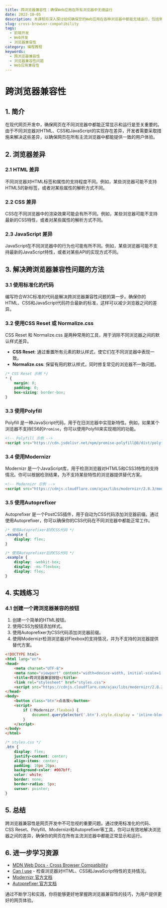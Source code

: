 ```yaml
---
title: 跨浏览器兼容性：确保Web应用在所有浏览器中无缝运行
date: 2023-10-05
description: 本课程将深入探讨如何确保您的Web应用在各种浏览器中都能无缝运行，包括常见的兼容性问题及其解决方案。
slug: cross-browser-compatibility
tags:
  - 前端开发
  - Web开发
  - 浏览器兼容性
category: 编程教程
keywords:
  - 跨浏览器兼容性
  - 浏览器兼容性问题
  - Web应用兼容性
---
```


# 跨浏览器兼容性

## 1. 简介

在现代网页开发中，确保网页在不同浏览器中都能正常显示和运行是至关重要的。由于不同浏览器对HTML、CSS和JavaScript的实现存在差异，开发者需要采取措施来解决这些差异，以确保网页在所有主流浏览器中都能提供一致的用户体验。

## 2. 浏览器差异

### 2.1 HTML 差异
不同浏览器对HTML标签和属性的支持程度不同。例如，某些浏览器可能不支持HTML5的新标签，或者对某些属性的解析方式不同。

### 2.2 CSS 差异
CSS在不同浏览器中的渲染效果可能会有所不同。例如，某些浏览器可能不支持最新的CSS特性，或者对某些属性的解析方式不同。

### 2.3 JavaScript 差异
JavaScript在不同浏览器中的行为也可能有所不同。例如，某些浏览器可能不支持最新的JavaScript特性，或者对某些API的实现方式不同。

## 3. 解决跨浏览器兼容性问题的方法

### 3.1 使用标准化的代码
编写符合W3C标准的代码是解决跨浏览器兼容性问题的第一步。确保你的HTML、CSS和JavaScript代码符合最新的标准，这样可以减少浏览器之间的差异。

### 3.2 使用CSS Reset 或 Normalize.css
CSS Reset 和 Normalize.css 是两种常用的工具，用于消除不同浏览器之间的默认样式差异。

- **CSS Reset**: 通过重置所有元素的默认样式，使它们在不同浏览器中表现一致。
- **Normalize.css**: 保留有用的默认样式，同时修复常见的浏览器不一致问题。

```css
/* CSS Reset 示例 */
* {
    margin: 0;
    padding: 0;
    box-sizing: border-box;
}
```

### 3.3 使用Polyfill
Polyfill 是一种JavaScript代码，用于在旧浏览器中实现新特性。例如，如果某个浏览器不支持ES6的`Promise`，你可以使用Polyfill来实现相同的功能。

```html
<!-- Polyfill 示例 -->
<script src="https://cdn.jsdelivr.net/npm/promise-polyfill@8/dist/polyfill.min.js"></script>
```

### 3.4 使用Modernizr
Modernizr 是一个JavaScript库，用于检测浏览器对HTML5和CSS3特性的支持情况。你可以根据检测结果，为不支持某些特性的浏览器提供替代方案。

```html
<!-- Modernizr 示例 -->
<script src="https://cdnjs.cloudflare.com/ajax/libs/modernizr/2.8.3/modernizr.min.js"></script>
```

### 3.5 使用Autoprefixer
Autoprefixer 是一个PostCSS插件，用于自动为CSS代码添加浏览器前缀。通过使用Autoprefixer，你可以确保你的CSS代码在不同浏览器中都能正常工作。

```css
/* 使用Autoprefixer前的CSS代码 */
.example {
    display: flex;
}

/* 使用Autoprefixer后的CSS代码 */
.example {
    display: -webkit-box;
    display: -ms-flexbox;
    display: flex;
}
```

## 4. 实践练习

### 4.1 创建一个跨浏览器兼容的按钮

1. 创建一个简单的HTML按钮。
2. 使用CSS为按钮添加样式。
3. 使用Autoprefixer为CSS代码添加浏览器前缀。
4. 使用Modernizr检测浏览器对Flexbox的支持情况，并为不支持的浏览器提供替代方案。

```html
<!DOCTYPE html>
<html lang="en">
<head>
    <meta charset="UTF-8">
    <meta name="viewport" content="width=device-width, initial-scale=1.0">
    <title>跨浏览器兼容按钮</title>
    <link rel="stylesheet" href="styles.css">
    <script src="https://cdnjs.cloudflare.com/ajax/libs/modernizr/2.8.3/modernizr.min.js"></script>
</head>
<body>
    <button class="btn">点击我</button>
    <script>
        if (!Modernizr.flexbox) {
            document.querySelector('.btn').style.display = 'inline-block';
        }
    </script>
</body>
</html>
```

```css
/* styles.css */
.btn {
    display: flex;
    justify-content: center;
    align-items: center;
    padding: 10px 20px;
    background-color: #007bff;
    color: white;
    border: none;
    border-radius: 5px;
    cursor: pointer;
}
```

## 5. 总结

跨浏览器兼容性是网页开发中不可忽视的重要问题。通过使用标准化的代码、CSS Reset、Polyfill、Modernizr和Autoprefixer等工具，你可以有效地解决浏览器之间的差异，确保你的网页在所有主流浏览器中都能正常显示和运行。

## 6. 进一步学习资源

- [MDN Web Docs - Cross Browser Compatibility](https://developer.mozilla.org/en-US/docs/Learn/Tools_and_testing/Cross_browser_testing)
- [Can I use](https://caniuse.com/) - 检查浏览器对HTML、CSS和JavaScript特性的支持情况。
- [Modernizr 官方文档](https://modernizr.com/docs)
- [Autoprefixer 官方文档](https://github.com/postcss/autoprefixer)

通过不断学习和实践，你将能够更好地掌握跨浏览器兼容性的技巧，为用户提供更好的网页体验。